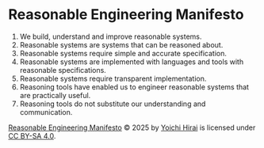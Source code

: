 # Reasonable Engineering Manifesto

1. We build, understand and improve reasonable systems.
2. Reasonable systems are systems that can be reasoned about.
3. Reasonable systems require simple and accurate specification.
4. Reasonable systems are implemented with languages and tools with reasonable specifications.
5. Reasonable systems require transparent implementation.
6. Reasoning tools have enabled us to engineer reasonable systems that are practically useful.
7. Reasoning tools do not substitute our understanding and communication.

[Reasonable Engineering Manifesto](https://github.com/pirapira/reasonable-manifesto) © 2025 by [Yoichi Hirai](https://yoichihirai.com) is licensed under [CC BY-SA 4.0](https://creativecommons.org/licenses/by-sa/4.0/).
